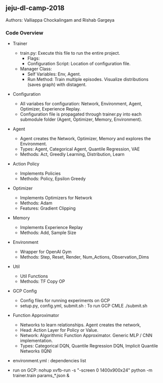 ## jeju-dl-camp-2018

Authors: Valliappa Chockalingam and Rishab Gargeya

### Code Overview

* Trainer
  * train.py: Execute this file to run the entire project.
    * Flags:
    * Configuration Script: Location of configuration file.
  * Manager Class:
    * Self Variables: Env, Agent.
    * Run Method: Train multiple episodes. Visualize distributions (saves graph) with distagent.


* Configuration
  * All variabes for configuration: Network, Environment, Agent, Optimizer, Experience Replay.
  * Configuration file is propagated through trainer.py into each submodule folder (Agent, Optimizer, Memory, Environment).

* Agent
  * Agent creates the Network, Optimizer, Memory and explores the Environment.
  * Types: Agent, Categorical Agent, Quantile Regression, VAE
  * Methods: Act, Greedly Learning, Distribution, Learn

* Action Policy
  * Implements Policies
  * Methods: Policy, Epsilon Greedy

* Optimizer
  * Implements Optimizers for Network
  * Methods: Adam
  * Features: Gradient Clipping

* Memory
  * Implements Experience Replay
  * Methods: Add, Sample Size

* Environment
  * Wrapper for OpenAI Gym
  * Methods: Step, Reset, Render, Num_Actions, Observation_Dims

* Util
  * Util Functions
  * Methods: TF Copy OP

* GCP Config
  * Config files for running experiments on GCP
  * setup.py, config.yml, submit.sh : To run GCP CMLE ./submit.sh

* Function Approximator
  * Networks to learn relationships. Agent creates the network,
  * Head: Action Layer for Policy or Value.
  * Network: Algorithmic Function Approximator. Generic MLP / CNN implementation.
  * Types: Categorical DQN, Quantile Regression DQN, Implicit Quantile Networks (IQN)

* environment.yml : dependencies list

* run on GCP: nohup xvfb-run -s "-screen 0 1400x900x24" python -m trainer.train params_*.json &


